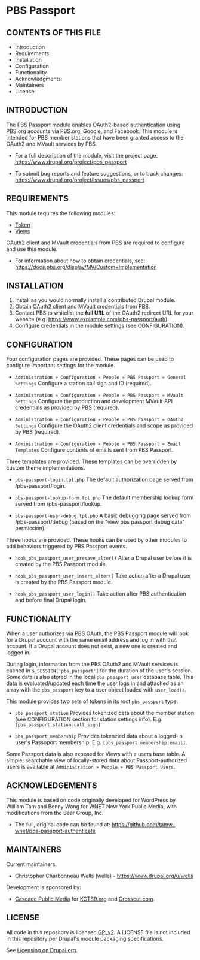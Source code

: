 PBS Passport
============

CONTENTS OF THIS FILE
---------------------
   
 * Introduction
 * Requirements
 * Installation
 * Configuration
 * Functionality
 * Acknowledgments
 * Maintainers
 * License

INTRODUCTION
------------

The PBS Passport module enables OAuth2-based authentication using PBS.org 
accounts via PBS.org, Google, and Facebook. This module is intended for PBS 
member stations that have been granted access to the OAuth2 and MVault services 
by PBS.

 * For a full description of the module, visit the project page:
   https://www.drupal.org/project/pbs_passport
   
 * To submit bug reports and feature suggestions, or to track changes:
   https://www.drupal.org/project/issues/pbs_passport

REQUIREMENTS
------------

This module requires the following modules:

 * [Token](https://drupal.org/project/token)
 * [Views](https://drupal.org/project/views)

OAuth2 client and MVault credentials from PBS are required to configure and use 
this module.

 * For information about how to obtain credentials, see:
   https://docs.pbs.org/display/MV/Custom+Implementation

INSTALLATION
------------

1. Install as you would normally install a contributed Drupal module.
2. Obtain OAuth2 client and MVault credentials from PBS.
3. Contact PBS to whitelist the **full URL** of the OAuth2 redirect URL for your
   website (e.g. https://www.explample.com/pbs-passport/auth).
4. Configure credentials in the module settings (see CONFIGURATION).

CONFIGURATION
-------------

Four configuration pages are provided. These pages can be used to configure
important settings for the module.

 * `Administration » Configuration » People » PBS Passport » General Settings`
   Configure a station call sign and ID (required).
   
 * `Administration » Configuration » People » PBS Passport » MVault Settings`
   Configure the production and development MVault API credentials as provided
   by PBS (required).
   
 * `Administration » Configuration » People » PBS Passport » OAuth2 Settings`
   Configure the OAuth2 client credentials and scope as provided by PBS 
   (required).
   
 * `Administration » Configuration » People » PBS Passport » Email Templates`
   Configure contents of emails sent from PBS Passport.

Three templates are provided. These templates can be overridden by custom theme
implementations.

 * `pbs-passport-login.tpl.php`
   The default authorization page served from /pbs-passport/login.
   
 * `pbs-passport-lookup-form.tpl.php`
   The default membership lookup form served from /pbs-passport/lookup.
   
 * `pbs-passport-user-debug.tpl.php`
   A basic debugging page served from /pbs-passport/debug (based on the "view
   pbs passport debug data" permission).
   
Three hooks are provided. These hooks can be used by other modules to add 
behaviors triggered by PBS Passport events.

 * `hook_pbs_passport_user_presave_alter()`
   Alter a Drupal user before it is created by the PBS Passport module.
   
 * `hook_pbs_passport_user_insert_alter()`
   Take action after a Drupal user is created by the PBS Passport module.
   
 * `hook_pbs_passport_user_login()`
   Take action after PBS authentication and before final Drupal login.

FUNCTIONALITY
-------------

When a user authorizes via PBS OAuth, the PBS Passport module will look for a 
Drupal account with the same email address and log in with that account. If a 
Drupal account does not exist, a new one is created and logged in.

During login, information from the PBS OAuth2 and MVault services is cached in 
`$_SESSION['pbs_passport']` for the duration of the user's session. Some data is
also stored in the local `pbs_passport_user` database table. This data is 
evaluated/updated each time the user logs in and attached as an array with the 
`pbs_passport` key to a user object loaded with `user_load()`.

This module provides two sets of tokens in its root `pbs_passport` type:

 * `pbs_passport_station`
    Provides tokenized data about the member station (see CONFIGURATION section 
    for station settings info). E.g. `[pbs_passport:station:call_sign]`
   
 * `pbs_passport_membership`
    Provides tokenzied data about a logged-in user's Passoport membership. E.g. 
    `[pbs_passport:membership:email]`.
   
Some Passport data is also exposed for Views with a users base table. A simple, 
searchable view of locally-stored data about Passport-authorized users is 
available at `Administration » People » PBS Passport Users`.

ACKNOWLEDGEMENTS
----------------

This module is based on code originally developed for WordPress by William Tam 
and Benny Wong for WNET New York Public Media, with modifications from the Bear 
Group, Inc.

 * The full, original code can be found at: 
   https://github.com/tamw-wnet/pbs-passport-authenticate

MAINTAINERS
-----------

Current maintainers:

 * Christopher Charbonneau Wells (wells) - https://www.drupal.org/u/wells

Development is sponsored by:

 * [Cascade Public Media](https://www.drupal.org/cascade-public-media) for 
 [KCTS9.org](https://kcts9.org/) and [Crosscut.com](https://crosscut.com/).
 
LICENSE
-------

All code in this repository is licensed 
[GPLv2](http://www.gnu.org/licenses/gpl-2.0.html). A LICENSE file is not 
included in this repository per Drupal's module packaging specifications.

See [Licensing on Drupal.org](https://www.drupal.org/about/licensing).
